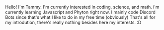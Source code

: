 Hello! I'm Tammy.
I'm currently interested in coding, science, and math.
i'm currently learning Javascript and Phyton right now.
I mainly code Discord Bots since that's what I like to do in my free time (obviously)
That's all for my introdution, there's really nothing besides here my interests. :D
